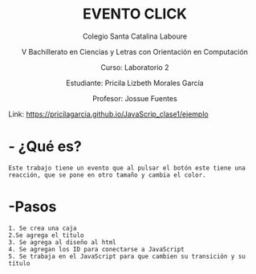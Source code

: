 <H1><center>EVENTO CLICK</center></H1>

<p><center>Colegio Santa Catalina Laboure</center></p>
<p><center>V Bachillerato en Ciencias y Letras con Orientación en Computación</center></p>
<p><center>Curso: Laboratorio 2</center></p>
<p><center>Estudiante: Pricila Lizbeth Morales García</center></p>
<p><center>Profesor: Jossue Fuentes</center></p>

Link: https://pricilagarcia.github.io/JavaScrip_clase1/ejemplo 

# - ¿Qué es?
`Este trabajo tiene un evento que al pulsar el botón este tiene una reacción, que se pone en otro tamaño y cambia el color.`

# -Pasos
 `1. Se crea una caja`<br>
 `2.Se agrega el titulo `<br>
 `3. Se agrega al diseño al html `<br>
 `4. Se agregan los ID para conectarse a JavaScript`<br>
`5. Se trabaja en el JavaScript para que cambien su transición y su título`<br>

